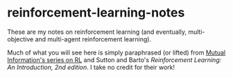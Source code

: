 # reinforcement-learning-notes


These are my notes on reinforcement learning (and eventually, multi-objective and multi-agent reinforcement learning). 

Much of what you will see here is simply paraphrased (or lifted) from [Mutual Information's series on RL](https://www.youtube.com/playlist?list=PLzvYlJMoZ02Dxtwe-MmH4nOB5jYlMGBjr) and Sutton and Barto's *Reinforcement Learning: An Introduction, 2nd edition*. I take no credit for their work!